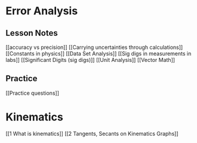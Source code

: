 
# Error Analysis
## Lesson Notes
[[accuracy vs precision]]
[[Carrying uncertainties through calculations]]
[[Constants in physics]]
[[Data Set Analysis]]
[[Sig digs in measurements in labs]]
[[Significant Digits (sig digs)]]
[[Unit Analysis]]
[[Vector Math]]

## Practice
[[Practice questions]]

# Kinematics
[[1 What is kinematics]]
[[2 Tangents, Secants on Kinematics Graphs]]
